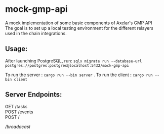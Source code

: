 # mock-gmp-api
A mock implementation of some basic components of Axelar's GMP API
The goal is to set up a local testing environment for the different relayers used in the chain integrations.

## Usage:

After launching PostgreSQL, run:
 `sqlx migrate run --database-url postgres://postgres:postgres@localhost:5432/mock-gmp-api`

To run the server : `cargo run --bin server` . 
To run the client : `cargo run --bin client`

## Server Endpoints:

GET /tasks  
POST /events  
POST /<address>/broadacast  